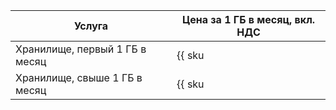 Услуга | Цена за 1 ГБ в месяц, вкл. НДС
--- | ---
Хранилище, первый 1 ГБ в месяц | {{ sku|RUB|cloud_registry.used_space.v1|month|string }}
Хранилище, свыше 1 ГБ в месяц | {{ sku|RUB|cloud_registry.used_space.v1|pricingRate.720|month|string }}